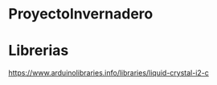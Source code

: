 # ProyectoInvernadero

# Librerias

https://www.arduinolibraries.info/libraries/liquid-crystal-i2-c
